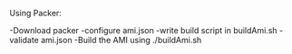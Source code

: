 Using Packer:

-Download packer
-configure ami.json
-write build script in buildAmi.sh
-validate ami.json
-Build the AMI using ./buildAmi.sh
